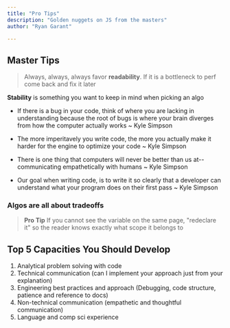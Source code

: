 ```yaml
---
title: "Pro Tips"
description: "Golden nuggets on JS from the masters"
author: "Ryan Garant"

---
```


<article id="1">

## Master Tips

> Always, always, always favor **readability**. If it is a bottleneck to perf come back and fix it later

**Stability** is something you want to keep in mind when picking an algo

- If there is a bug in your code, think of where you are lacking in understanding because the root of bugs is where your brain diverges from how the computer actually works ~ Kyle Simpson

- The more imperitavely you write code, the more you actually make it harder for the engine to optimize your code ~ Kyle Simpson

- There is one thing that computers will never be better than us at--communicating empathetically with humans ~ Kyle Simpson

- Our goal when writing code, is to write it so clearly that a developer can understand what your program does on their first pass ~ Kyle Simpson

### Algos are all about **tradeoffs**

> **Pro Tip** If you cannot see the variable on the same page, "redeclare it" so the reader knows exactly what scope it belongs to

</article>

<article id="2">

## Top 5 Capacities You Should Develop

1.  Analytical problem solving with code
2.  Technical communication (can I implement your approach just from your explanation)
3.  Engineering best practices and approach (Debugging, code structure, patience and reference to docs)
4.  Non-technical communication (empathetic and thoughtful communication)
5.  Language and comp sci experience

</article>
